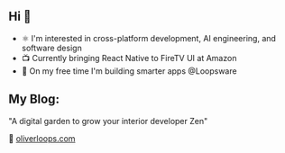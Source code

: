 ## Hi 👋

* :atom_symbol: I'm interested in cross-platform development, AI engineering, and software design
* 📺 Currently bringing React Native to FireTV UI at Amazon
* 🤖 On my free time I'm building smarter apps @Loopsware

<!--
 ## My current tools ⚒️

- :atom_symbol: React Native
- :purple_heart: Kotlin 
- :rocket: Jetpack Compose
- :turtle: Node.js
-->

## My Blog:

"A digital garden to grow your interior developer Zen"

🌱 [oliverloops.com](https://oliverloops.com) 

<!--
### GitHub Status :rage2:
[![Top Langs](https://github-readme-stats.vercel.app/api/top-langs/?username=oliverloops&hide=astro,html,css,julia,scss,mdx,cmake,starlark,c,makefile,shell,emacs%20lisp,ruby,roff,prolog,vim%2B%2B,hcl,batchfile,gsl,meson,coffeescript,dart,glsl,jupyter%20notebook&layout=compact&langs_count=8)](https://github.com/anuraghazra/github-readme-stats)
-->

<!-- ### My favorite tech stack :heart:

|              TypeScript            |          React           |       Million.js      |             Expo            |           Next.js         |         TailwindCSS             | 
|:--------------------------:|:--------------------------:|:--------------------------:|:--------------------------:|:--------------------------:|:--------------------------:|
| <img src="https://upload.wikimedia.org/wikipedia/commons/thumb/4/4c/Typescript_logo_2020.svg/1024px-Typescript_logo_2020.svg.png" width="90px"> | <img src="https://upload.wikimedia.org/wikipedia/commons/thumb/a/a7/React-icon.svg/120px-React-icon.svg.png?20220125121207" width="100px"> | <img src="https://million.dev/favicon.svg" width="100px" > | <img src="https://static.expo.dev/static/brand/square-512x512.png" width="90px"> | <img src="https://upload.wikimedia.org/wikipedia/commons/thumb/8/8e/Nextjs-logo.svg/394px-Nextjs-logo.svg.png?20230404233503" width="100px"> | <img src="https://upload.wikimedia.org/wikipedia/commons/thumb/d/d5/Tailwind_CSS_Logo.svg/512px-Tailwind_CSS_Logo.svg.png?20230715030042" width="100px"> |
| JavaScript improved, flavored with syntax for types 💪 | The JavaScript library for building user interfaces | My favorite performant React's Virtual DOM replacement 🦁 | Go Beyond React Native, smoother and effortless 🚀  | A powerful framework to build modern React websites ⚛️ | My favorite CSS framework, save time and effort 🎨 |
-->

